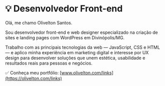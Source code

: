 # 💡 Desenvolvedor Front-end

Olá, me chamo Olivelton Santos.

Sou desenvolvedor front-end e web designer especializado na criação de sites e landing pages com WordPress em Divinópolis/MG.

Trabalho com as principais tecnologias da web — JavaScript, CSS e HTML — e aplico minha experiência em marketing digital e interesse por UX design para desenvolver soluções que unem estética, usabilidade e resultados reais para pessoas e negócios.

✅ Conheça meu portfólio: [www.olivelton.com/links](https://olivelton.com/links) 




